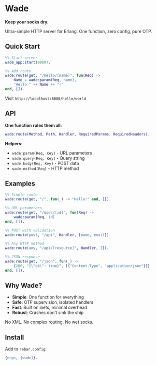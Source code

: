# Wade

**Keep your socks dry.**

Ultra-simple HTTP server for Erlang. One function, zero config, pure OTP.

## Quick Start

```erlang
%% Start server
wade_app:start(8080).

%% Add route
wade:route(get, "/hello/[name]", fun(Req) ->
    Name = wade:param(Req, name),
    "Hello " ++ Name ++ "!"
end, []).
```

Visit `http://localhost:8080/hello/world`

## API

**One function rules them all:**

```erlang
wade:route(Method, Path, Handler, RequiredParams, RequiredHeaders).
```

**Helpers:**
- `wade:param(Req, Key)` - URL parameters  
- `wade:query(Req, Key)` - Query string
- `wade:body(Req, Key)` - POST data
- `wade:method(Req)` - HTTP method

## Examples

```erlang
%% Simple route
wade:route(get, "/", fun(_) -> "Hello!" end, []).

%% URL parameters  
wade:route(get, "/user/[id]", fun(Req) ->
    wade:param(Req, id)
end, []).

%% POST with validation
wade:route(post, "/api", Handler, [name, email]).

%% Any HTTP method
wade:route(any, "/api/[resource]", Handler, []).

%% JSON response
wade:route(get, "/json", fun(_) ->
    {200, "{\"ok\": true}", [{"Content-Type", "application/json"}]}
end, []).
```

## Why Wade?

- **Simple**: One function for everything
- **Safe**: OTP supervision, isolated handlers  
- **Fast**: Built on inets, minimal overhead
- **Robust**: Crashes don't sink the ship

No XML. No complex routing. No wet socks.

## Install

Add to `rebar.config`:
```erlang
{deps, [wade]}.
```
